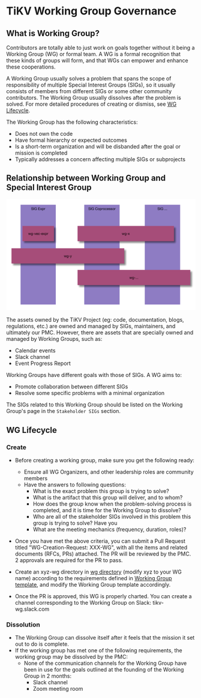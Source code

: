 # TiKV Working Group Governance

## What is Working Group?

Contributors are totally able to just work on goals together without it being a Working Group (WG) or formal team. A WG is a formal recognition that these kinds of groups will form, and that WGs can empower and enhance these cooperations.

A Working Group usually solves a problem that spans the scope of responsibility of multiple Special Interest Groups (SIGs), so it usually consists of members from different SIGs or some other community contributors. The Working Group usually dissolves after the problem is solved. For more detailed procedures of creating or dismiss, see [WG Lifecycle](#wg-lifecycle).

The Working Group has the following characteristics: 

* Does not own the code
* Have formal hierarchy or expected outcomes
* Is a short-term organization and will be disbanded after the goal or mission is completed
* Typically addresses a concern affecting multiple SIGs or subprojects

## Relationship between Working Group and Special Interest Group

![wg_sig_relationship](/media/governance/wg_sig_relationship.png)

The assets owned by the TiKV Project (eg: code, documentation, blogs, regulations, etc.) are owned and managed by SIGs, maintainers, and ultimately our PMC. However, there are assets that are specially owned and managed by Working Groups, such as:

* Calendar events
* Slack channel
* Event Progress Report

Working Groups have different goals with those of SIGs. A WG aims to:

* Promote collaboration between different SIGs
* Resolve some specific problems with a minimal organization

The SIGs related to this Working Group should be listed on the Working Group's page in the `Stakeholder SIGs` section. 

## WG Lifecycle 

### Create

* Before creating a working group, make sure you get the following ready:
  * Ensure all WG Organizers, and other leadership roles are community members
  * Have the answers to following questions:
    * What is the exact problem this group is trying to solve?
    * What is the artifact that this group will deliver, and to whom?
    * How does the group know when the problem-solving process is completed, and it is time for the Working Group to dissolve?
    * Who are all of the stakeholder SIGs involved in this problem this group is trying to solve? Have you
    * What are the meeting mechanics (frequency, duration, roles)?
* Once you have met the above criteria, you can submit a Pull Request titled "WG-Creation-Request: XXX-WG", with all the items and related documents (RFCs, PRs) attached. The PR will be reviewed by the PMC. 2 approvals are required for the PR to pass.

* Create an xyz-wg directory in [wg directory](/wg) (modify xyz to your WG name) according to the requirements defined in [Working Group template](working-group-template.md), and modify the Working Group template accordingly.

* Once the PR is approved, this WG is properly charted. You can create a channel corresponding to the Working Group on Slack: tikv-wg.slack.com

### Dissolution

* The Working Group can dissolve itself after it feels that the mission it set out to do is complete.
* If the working group has met one of the following requirements, the working group may be dissolved by the PMC:
  * None of the communication channels for the Working Group have been in use for the goals outlined at the founding of the Working Group in 2 months:
    * Slack channel
    * Zoom meeting room
